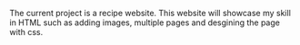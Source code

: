 The current project is a recipe website.
This website will showcase my skill in HTML such as adding images, multiple pages and desgining the page with css.